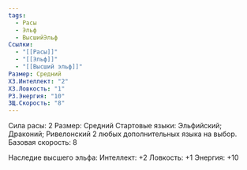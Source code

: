 ```yaml
---
tags:
  - Расы
  - Эльф
  - ВысшийЭльф
Ссылки:
  - "[[Расы]]"
  - "[[Эльф]]"
  - "[[Высший эльф]]"
Размер: Средний
ХЗ.Интеллект: "2"
ХЗ.Ловкость: "1"
РЗ.Энергия: "10"
ЗЩ.Скорость: "8"
---
```

Сила расы: 2
Размер: Средний
Стартовые языки: Эльфийский; Драконий; Ривелонский 2 любых дополнительных языка на выбор.
Базовая скорость: 8

Наследие высшего эльфа:
Интеллект: +2
Ловкость: +1
Энергия: +10



